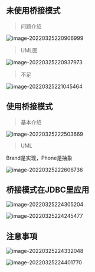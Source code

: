 ## 未使用桥接模式

> 问题介绍

![image-20220325220906999](https://fafa-blog-img.oss-cn-beijing.aliyuncs.com/images/img/20220331214421.png)

> UML图

![image-20220325220937973](https://fafa-blog-img.oss-cn-beijing.aliyuncs.com/images/img/20220331214426.png)

> 不足

![image-20220325221045464](https://fafa-blog-img.oss-cn-beijing.aliyuncs.com/images/img/20220331214429.png)

## 使用桥接模式

> 基本介绍

![image-20220325222503669](https://fafa-blog-img.oss-cn-beijing.aliyuncs.com/images/img/20220331214431.png)



> UML

Brand是实现，Phone是抽象

![image-20220325222606736](https://fafa-blog-img.oss-cn-beijing.aliyuncs.com/images/img/20220331214434.png)



## 桥接模式在JDBC里应用

![image-20220325224305204](https://fafa-blog-img.oss-cn-beijing.aliyuncs.com/images/img/20220331214437.png)

![image-20220325224245477](https://fafa-blog-img.oss-cn-beijing.aliyuncs.com/images/img/20220331214440.png)



## 注意事項

![image-20220325224332048](https://fafa-blog-img.oss-cn-beijing.aliyuncs.com/images/img/20220331214448.png)

![image-20220325224401770](https://fafa-blog-img.oss-cn-beijing.aliyuncs.com/images/img/20220331214452.png)

